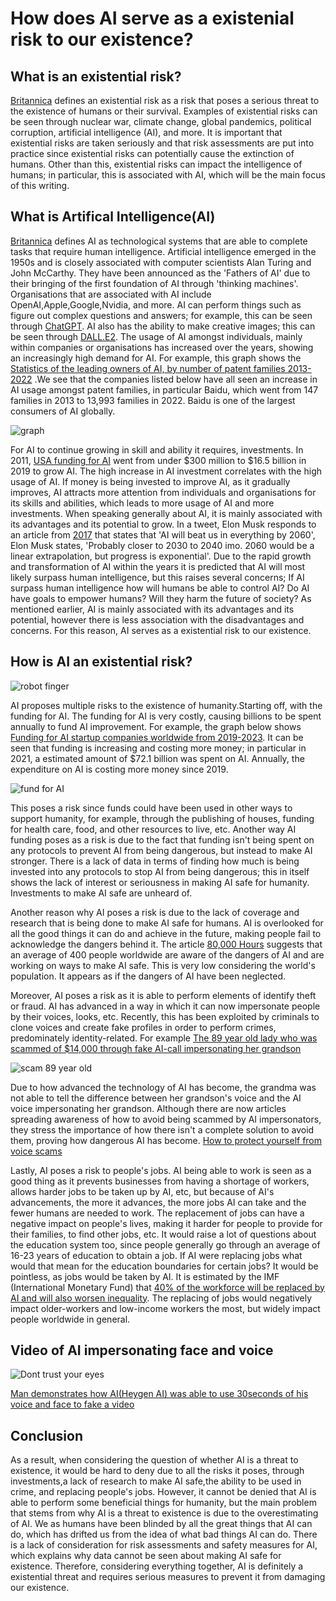 # How does AI serve as a existenial risk to our existence?




## What is an existential risk?
 [Britannica](https://www.britannica.com/dictionary/eb/qa/the-meaning-of-existential#:~:text=The%20first%20phrase%2C%20existential%20threat%2C%20is%20used%20in,a%20threat%20to%20a%20people%E2%80%99s%20existence%20or%20survival.) defines an existential risk as a risk that poses a serious threat to the existence of humans or their survival. Examples of existential risks can be seen through nuclear war, climate change, global pandemics, political corruption, artificial intelligence (AI), and more. It is important that existential risks are taken seriously and that risk assessments are put into practice since existential risks can potentially cause the extinction of humans. Other than this, existential risks can impact the intelligence of humans; in particular, this is associated with AI, which will be the main focus of this writing.

## What is Artifical Intelligence(AI)
[Britannica](https://www.britannica.com/technology/artificial-intelligence) defines AI as technological systems that are able to complete tasks that require human intelligence. Artificial intelligence emerged in the 1950s and is closely associated with computer scientists Alan Turing and John McCarthy. They have been announced as the 'Fathers of AI' due to their bringing of the first foundation of AI through 'thinking machines'. Organisations that are associated with AI include OpenAI,Apple,Google,Nvidia, and more. AI can perform things such as figure out complex questions and answers; for example, this can be seen through [ChatGPT](https://openai.com/chatgpt). AI also has the ability to make creative images; this  can be seen through [DALL.E2](https://openai.com/dall-e-2). The usage of AI amongst individuals, mainly within companies or organisations has increased over the years, showing an increasingly high demand for AI. For example, this graph shows the [Statistics of the leading owners of AI, by number of patent families 2013-2022](https://www.statista.com/statistics/1032627/worldwide-machine-learning-and-ai-patent-owners-trend/) .We see that the companies listed below have all seen an increase in AI usage amongst patent families, in particular Baidu, which went from 147 families in 2013 to 13,993 families in 2022. Baidu is one of the largest consumers of AI globally. 


![graph](assets/img/aifamily.jpg)

For AI to continue growing in skill and ability it requires, investments. In 2011, [USA funding for AI](  https://www.statista.com/statistics/672712/ai-funding-united-states/) went from under $300 million to $16.5 billion in 2019 to grow AI. The high increase in AI investment correlates with the high usage of AI. If money is being invested to improve AI, as it gradually improves, AI attracts more attention from individuals and organisations for its skills and abilities, which leads to more usage of AI and more investments. When speaking generally about AI, it is mainly associated with its advantages and its potential  to grow. In a tweet, Elon Musk responds to an article from [2017](https://twitter.com/elonmusk/status/871886151014940672?ref_src=twsrc%5Etfw%7Ctwcamp%5Etweetembed%7Ctwterm%5E871886151014940672%7Ctwgr%5Eef1b07269ad29a0422fe31a267aa310cfc89b452%7Ctwcon%5Es1_&ref_url=https%3A%2F%2Fwww.inc.com%2Fkevin-j-ryan%2Felon-musk-and-350-experts-revealed-when-ai-will-overtake-humans.html) that states that 'AI will beat us in everything by 2060', Elon Musk states, 'Probably closer to 2030 to 2040 imo. 2060 would be a linear extrapolation, but progress is exponential'. Due to the rapid growth and transformation of AI within the years it is predicted that AI will most likely surpass human intelligence, but this raises several concerns; If AI surpass human intelligence how will humans be able to control AI? Do AI have goals to empower humans? Will they harm the future of society? As mentioned earlier, AI is mainly associated with its advantages and its potential, however there is less association  with the disadvantages and concerns. For this reason, AI serves as a existential risk to our existence.


## How is AI an existential risk?

![robot finger](assets/img/ey-robot-finger-about-to-touch-human-finger.jpg) 

AI proposes multiple risks to the existence of humanity.Starting off, with the funding for AI. The funding for AI is very costly, causing billions to be spent annually to fund AI improvement. For example, the graph below shows [Funding for AI startup companies worldwide from 2019-2023](https://www.statista.com/statistics/1344128/worldwide-artificial-intelligence-startup-company-funding-by-quarter/). It can be seen that funding is increasing and costing more money; in particular in 2021, a estimated amount of $72.1 billion was spent on AI. Annually, the expenditure on AI is costing more money since 2019.



![fund for AI](assets/img/funding20192023.jpg) 

This poses a risk since funds could have been used in other ways to support humanity, for example, through the publishing of houses, funding for health care, food, and other resources to live, etc. Another way AI funding  poses as a risk is due to the fact that funding isn't being spent on any protocols to prevent AI from being dangerous, but instead to make AI stronger. There is a lack of data in terms of finding how much is being invested into any protocols to stop AI from being dangerous; this in itself shows the lack of interest or seriousness in making AI safe for humanity. Investments to make AI safe are unheard of. 

Another reason why AI poses a risk is due to the lack of coverage and research that is being done to make AI safe for humans. AI is overlooked for all the good things it can do and achieve in the future, making people fail to acknowledge the dangers behind it. The article [80,000 Hours](https://80000hours.org/problem-profiles/artificial-intelligence/#neglectedness) suggests that an average of 400 people worldwide are aware of the dangers of AI and are working on ways to make AI safe. This is very low considering the world's population. It appears as if the dangers of AI have been neglected.

Moreover, AI poses a risk as it is able to perform elements of identify theft or fraud. AI has advanced in a way in which it can now impersonate people by their voices, looks, etc. Recently, this has been exploited by criminals to clone voices and create fake profiles in order to perform crimes, predominately identity-related. For example [The 89 year old lady who was scammed of $14,000 through fake AI-call impersonating her grandson](https://www.insideedition.com/media/videos/california-grandma-scammed-out-of-14000-by-caller-who-impersonated-grandson-81908) 



![scam 89 year old](assets/img/89scammed.jpg)


Due to how advanced the technology of AI has become, the grandma was not able to tell the difference between her grandson's voice and the AI voice impersonating her grandson. Although there are now articles spreading awareness of how to avoid being scammed by AI impersonators, they stress the importance of how there isn't a complete solution to avoid them, proving how dangerous AI has become. [How to protect yourself from voice scams](https://www.msn.com/en-my/news/other/how-to-protect-yourself-from-ai-voice-scams-6-tips-to-follow-to-stay-safe/ar-AA1mBjlI) 

Lastly, AI poses a risk to people's jobs. AI being able to work is seen as a good thing as it prevents businesses from having a shortage of workers, allows harder jobs to be taken up by AI, etc, but because of AI's advancements, the more it advances, the more jobs AI can take and the fewer humans are needed to work. The replacement of jobs can have a negative impact on people's lives, making it harder for people to provide for their families, to find other jobs, etc. It would raise a lot of questions about the education system too, since people generally go through an average of 16-23 years of education to obtain a job. If AI were replacing jobs what would that mean for the education boundaries for certain jobs? It would be  pointless, as jobs would be taken by AI. It is estimated by the IMF (International Monetary Fund) that [40% of the workforce will be replaced by AI and will also worsen inequality](https://www.bbc.co.uk/news/business-67977967). The replacing of jobs would negatively impact older-workers and low-income workers the most, but widely impact people worldwide in general.



## Video of AI impersonating face and voice
![Dont trust your eyes](assets/img/aifakesreal.jpg)

 [Man demonstrates how AI(Heygen AI) was able to use 30seconds of his voice and face to fake a video](https://www.youtube.com/watch?v=ffNjBb_llxM)



## Conclusion
As a result, when considering the question of whether AI is a threat to existence, it would be hard to deny due to all the risks it poses, through investments,a lack of research to make AI safe,the ability to be used in crime, and replacing people's jobs. However, it cannot be denied that AI is able to perform some beneficial things for humanity, but the main problem that stems from why AI is a threat to existence is due to the overestimating of AI. We as humans have been blinded by all the great things that AI can do, which has drifted us from the idea of what bad things AI can do. There is a lack of consideration for risk assessments and safety measures for AI, which explains why data cannot be seen about making AI safe for existence. Therefore, considering everything together, AI is definitely a existential threat and requires serious measures to prevent it from damaging our existence.







